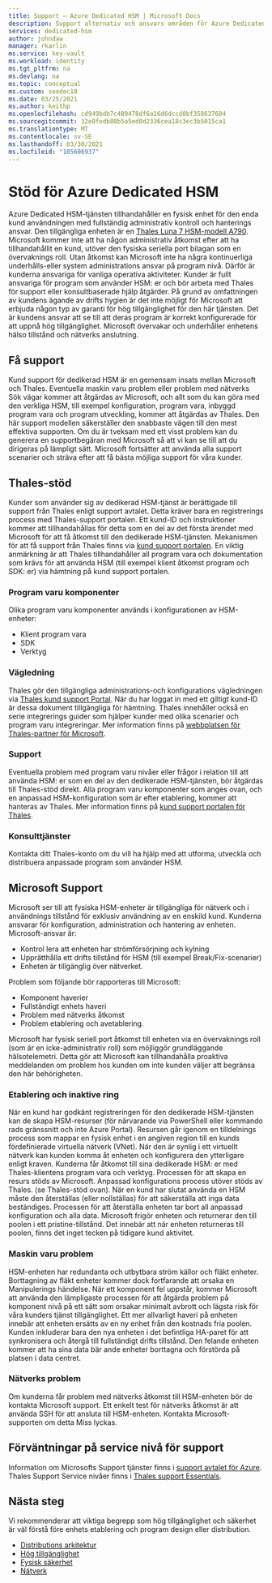 ```yaml
---
title: Support – Azure Dedicated HSM | Microsoft Docs
description: Support alternativ och ansvars områden för Azure Dedicated HSM i olika scenarier
services: dedicated-hsm
author: johndaw
manager: rkarlin
ms.service: key-vault
ms.workload: identity
ms.tgt_pltfrm: na
ms.devlang: na
ms.topic: conceptual
ms.custom: seodec18
ms.date: 03/25/2021
ms.author: keithp
ms.openlocfilehash: cd949bdb7c489478df6a16d6dccd0bf358637604
ms.sourcegitcommit: 32e0fedb80b5a5ed0d2336cea18c3ec3b5015ca1
ms.translationtype: MT
ms.contentlocale: sv-SE
ms.lasthandoff: 03/30/2021
ms.locfileid: "105606937"
---
```

# <a name="azure-dedicated-hsm-supportability"></a>Stöd för Azure Dedicated HSM

Azure Dedicated HSM-tjänsten tillhandahåller en fysisk enhet för den enda kund användningen med fullständig administrativ kontroll och hanterings ansvar. Den tillgängliga enheten är en [Thales Luna 7 HSM-modell A790](https://cpl.thalesgroup.com/encryption/hardware-security-modules/network-hsms). Microsoft kommer inte att ha någon administrativ åtkomst efter att ha tillhandahållit en kund, utöver den fysiska seriella port bilagan som en övervaknings roll.  Utan åtkomst kan Microsoft inte ha några kontinuerliga underhålls-eller system administrations ansvar på program nivå. Därför är kunderna ansvariga för vanliga operativa aktiviteter.
Kunder är fullt ansvariga för program som använder HSM: er och bör arbeta med Thales för support eller konsultbaserade hjälp åtgärder. På grund av omfattningen av kundens ägande av drifts hygien är det inte möjligt för Microsoft att erbjuda någon typ av garanti för hög tillgänglighet för den här tjänsten. Det är kundens ansvar att se till att deras program är korrekt konfigurerade för att uppnå hög tillgänglighet. Microsoft övervakar och underhåller enhetens hälso tillstånd och nätverks anslutning.

## <a name="getting-support"></a>Få support

Kund support för dedikerad HSM är en gemensam insats mellan Microsoft och Thales. Eventuella maskin varu problem eller problem med nätverks Sök vägar kommer att åtgärdas av Microsoft, och allt som du kan göra med den verkliga HSM, till exempel konfiguration, program vara, inbyggd program vara och program utveckling, kommer att åtgärdas av Thales. Den här support modellen säkerställer den snabbaste vägen till den mest effektiva supporten. Om du är tveksam med ett visst problem kan du generera en supportbegäran med Microsoft så att vi kan se till att du dirigeras på lämpligt sätt. Microsoft fortsätter att använda alla support scenarier och sträva efter att få bästa möjliga support för våra kunder.

## <a name="thales-support"></a>Thales-stöd

Kunder som använder sig av dedikerad HSM-tjänst är berättigade till support från Thales enligt support avtalet. Detta kräver bara en registrerings process med Thales-support portalen. Ett kund-ID och instruktioner kommer att tillhandahållas för detta som en del av det första ärendet med Microsoft för att få åtkomst till den dedikerade HSM-tjänsten. Mekanismen för att få support från Thales finns via [kund support portalen](https://supportportal.thalesgroup.com/csm).
En viktig anmärkning är att Thales tillhandahåller all program vara och dokumentation som krävs för att använda HSM (till exempel klient åtkomst program och SDK: er) via hämtning på kund support portalen.

### <a name="software-components"></a>Program varu komponenter

Olika program varu komponenter används i konfigurationen av HSM-enheter:

* Klient program vara
* SDK
* Verktyg

### <a name="guidance"></a>Vägledning

Thales gör den tillgängliga administrations-och konfigurations vägledningen via [Thales kund support Portal](https://supportportal.thalesgroup.com/csm). När du har loggat in med ett giltigt kund-ID är dessa dokument tillgängliga för hämtning. Thales innehåller också en serie integrerings guider som hjälper kunder med olika scenarier och program varu integreringar. Mer information finns på [webbplatsen för Thales-partner för Microsoft](https://cpl.thalesgroup.com/partners/overview).

### <a name="support"></a>Support

Eventuella problem med program varu nivåer eller frågor i relation till att använda HSM: er som en del av den dedikerade HSM-tjänsten, bör åtgärdas till Thales-stöd direkt. Alla program varu komponenter som anges ovan, och en anpassad HSM-konfiguration som är efter etablering, kommer att hanteras av Thales. Mer information finns på [kund support portalen för Thales](https://supportportal.thalesgroup.com/csm).

### <a name="consulting-services"></a>Konsulttjänster

Kontakta ditt Thales-konto om du vill ha hjälp med att utforma, utveckla och distribuera anpassade program som använder HSM.

## <a name="microsoft-support"></a>Microsoft Support

Microsoft ser till att fysiska HSM-enheter är tillgängliga för nätverk och i användnings tillstånd för exklusiv användning av en enskild kund. Kunderna ansvarar för konfiguration, administration och hantering av enheten. Microsoft-ansvar är:

* Kontrol lera att enheten har strömförsörjning och kylning
* Upprätthålla ett drifts tillstånd för HSM (till exempel Break/Fix-scenarier)
* Enheten är tillgänglig över nätverket.

Problem som följande bör rapporteras till Microsoft:

* Komponent haverier
* Fullständigt enhets haveri
* Problem med nätverks åtkomst
* Problem etablering och avetablering.

Microsoft har fysisk seriell port åtkomst till enheten via en övervaknings roll (som är en icke-administrativ roll) som möjliggör grundläggande hälsotelemetri.  Detta gör att Microsoft kan tillhandahålla proaktiva meddelanden om problem hos kunden om inte kunden väljer att begränsa den här behörigheten. 

### <a name="provisioning-and-decommissioning"></a>Etablering och inaktive ring

När en kund har godkänt registreringen för den dedikerade HSM-tjänsten kan de skapa HSM-resurser (för närvarande via PowerShell eller kommando rads gränssnitt och inte Azure Portal). Resursen går igenom en tilldelnings process som mappar en fysisk enhet i en angiven region till en kunds fördefinierade virtuella nätverk (VNet). När den är synlig i ett virtuellt nätverk kan kunden komma åt enheten och konfigurera den ytterligare enligt kraven. Kunderna får åtkomst till sina dedikerade HSM: er med Thales-klientens program vara och verktyg. Processen för att skapa en resurs stöds av Microsoft. Anpassad konfigurations process utöver stöds av Thales. (se Thales-stöd ovan). När en kund har slutat använda en HSM måste den återställas (eller nollställas) för att säkerställa att inga data beständiges. Processen för att återställa enheten tar bort all anpassad konfiguration och alla data. Microsoft frigör enheten och returnerar den till poolen i ett pristine-tillstånd. Det innebär att när enheten returneras till poolen, finns det inget tecken på tidigare kund aktivitet. 

### <a name="hardware-issues"></a>Maskin varu problem

HSM-enheten har redundanta och utbytbara ström källor och fläkt enheter.  Borttagning av fläkt enheter kommer dock fortfarande att orsaka en Manipulerings händelse. När ett komponent fel uppstår, kommer Microsoft att använda den lämpligaste processen för att åtgärda problem på komponent nivå på ett sätt som orsakar minimalt avbrott och lägsta risk för våra kunders tjänst tillgänglighet.
Ett mer allvarligt haveri på enheten innebär att enheten ersätts av en ny enhet från den kostnads fria poolen. Kunden inkluderar bara den nya enheten i det befintliga HA-paret för att synkronisera och återgå till fullständigt drifts tillstånd. Den felande enheten kommer att ha sina data bär ande enheter borttagna och förstörda på platsen i data centret. 

### <a name="networking-issues"></a>Nätverks problem

Om kunderna får problem med nätverks åtkomst till HSM-enheten bör de kontakta Microsoft support. Ett enkelt test för nätverks åtkomst är att använda SSH för att ansluta till HSM-enheten. Kontakta Microsoft-supporten om detta Miss lyckas.

## <a name="service-level-expectations-for-support"></a>Förväntningar på service nivå för support

Information om Microsofts Support tjänster finns i [support avtalet för Azure](https://azure.microsoft.com/support/plans/).
Thales Support Service nivåer finns i [Thales support Essentials](https://azure.microsoft.com/support/plans/).

## <a name="next-steps"></a>Nästa steg

Vi rekommenderar att viktiga begrepp som hög tillgänglighet och säkerhet är väl förstå före enhets etablering och program design eller distribution.

* [Distributions arkitektur](deployment-architecture.md)
* [Hög tillgänglighet](high-availability.md)
* [Fysisk säkerhet](physical-security.md)
* [Nätverk](networking.md)

